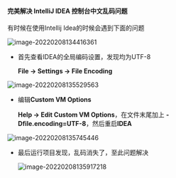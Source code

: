 #### 完美解决 IntelliJ IDEA 控制台中文乱码问题

有时候在使用Intellij Idea的时候会遇到下面的问题

![image-20220208134416361](https://maopuyufile-1304875256.cos.ap-shanghai.myqcloud.com/markdown/image-20220208134416361.png)

- 首先查看IDEA的全局编码设置，发现均为UTF-8

  **File -> Settings -> File Encoding**

![image-20220208135529563](https://maopuyufile-1304875256.cos.ap-shanghai.myqcloud.com/markdown/image-20220208135529563.png)

- 编辑**Custom VM Options**

  **Help -> Edit Custom VM Options**，在文件末尾加上 **-Dfile.encoding=UTF-8**，然后重启**IDEA**

![image-20220208135745446](https://maopuyufile-1304875256.cos.ap-shanghai.myqcloud.com/markdown/image-20220208135745446.png)

- 最后运行项目发现，乱码消失了，至此问题解决

  ![image-20220208135917218](https://maopuyufile-1304875256.cos.ap-shanghai.myqcloud.com/markdown/image-20220208135917218.png)